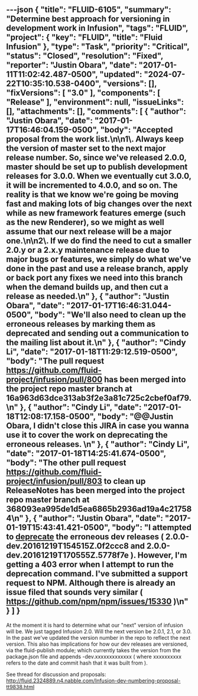 ---json
{
  "title": "FLUID-6105",
  "summary": "Determine best approach for versioning in development work in Infusion",
  "tags": "FLUID",
  "project": {
    "key": "FLUID",
    "title": "Fluid Infusion"
  },
  "type": "Task",
  "priority": "Critical",
  "status": "Closed",
  "resolution": "Fixed",
  "reporter": "Justin Obara",
  "date": "2017-01-11T11:02:42.487-0500",
  "updated": "2024-07-22T10:35:10.538-0400",
  "versions": [],
  "fixVersions": [
    "3.0"
  ],
  "components": [
    "Release"
  ],
  "environment": null,
  "issueLinks": [],
  "attachments": [],
  "comments": [
    {
      "author": "Justin Obara",
      "date": "2017-01-17T16:46:04.159-0500",
      "body": "Accepted proposal from the work list.\n\n1\\. Always keep the version of master set to the next major release number. So, since we've released 2.0.0, master should be set up to publish development releases for 3.0.0. When we eventually cut 3.0.0, it will be incremented to 4.0.0, and so on. The reality is that we know we're going be moving fast and making lots of big changes over the next while as new framework features emerge (such as the new Renderer), so we might as well assume that our next release will be a major one.\n\n2\\. If we do find the need to cut a smaller 2.0.y or a 2.x.y maintenance release due to major bugs or features, we simply do what we've done in the past and use a release branch, apply or back port any fixes we need into this branch when the demand builds up, and then cut a release as needed.\n"
    },
    {
      "author": "Justin Obara",
      "date": "2017-01-17T16:46:31.044-0500",
      "body": "We'll also need to clean up the erroneous releases by marking them as deprecated and sending out a communication to the mailing list about it.\n"
    },
    {
      "author": "Cindy Li",
      "date": "2017-01-18T11:29:12.519-0500",
      "body": "The pull request <https://github.com/fluid-project/infusion/pull/800> has been merged into the project repo master branch at 16a963d63dce313ab3f2e3a81c725c2cbef0af79.\n"
    },
    {
      "author": "Cindy Li",
      "date": "2017-01-18T12:08:17.158-0500",
      "body": "@@Justin Obara, I didn't close this JIRA in case you wanna use it to cover the work on deprecating the erroneous releases.&#x20;\n"
    },
    {
      "author": "Cindy Li",
      "date": "2017-01-18T14:25:41.674-0500",
      "body": "The other pull request <https://github.com/fluid-project/infusion/pull/803> to clean up ReleaseNotes has been merged into the project repo master branch at 368093ea995de1d5ea6865b2936ad19a4c217584\n"
    },
    {
      "author": "Justin Obara",
      "date": "2017-01-19T15:43:41.421-0500",
      "body": "I attempted to [deprecate](https://docs.npmjs.com/cli/deprecate) the erroneous dev releases (  2.0.0-dev.20161219T154515Z.0f2ccc8 and 2.0.0-dev.20161219T170555Z.5778f7e ). However, I'm getting a 403 error when I attempt to run the deprecation command. I've submitted a support request to NPM. Although there is already an issue filed that sounds very similar ( <https://github.com/npm/npm/issues/15330> )\n"
    }
  ]
}
---
At the moment it is hard to determine what our "next" version of infusion will be. We just tagged Infusion 2.0. Will the next version be 2.0.1, 2.1, or 3.0. In the past we've updated the version number in the repo to reflect the next version. This also has implications for how our dev releases are versioned, via the fluid-publish module; which currently takes the version from the package.json file and appends -dev.xxxxxxxxxxxxx  ( where xxxxxxxxxx refers to the date and commit hash that it was built from ).&#x20;

See thread for discussion and proposals: <http://fluid.2324889.n4.nabble.com/Infusion-dev-numbering-proposal-tt9838.html>

        
